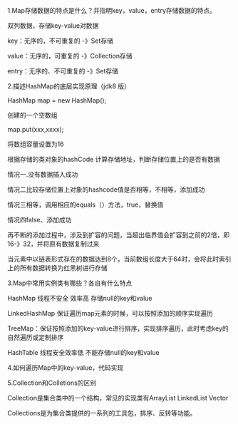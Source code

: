 1.Map存储数据的特点是什么？并指明key，value，entry存储数据的特点。

双列数据，存储key-value对数据

key：无序的，不可重复的 -》Set存储

value：无序的，可重复的 -》Collection存储

entry：无序的、不可重复的 -》Set存储



2.描述HashMap的底层实现原理（jdk8 版）

HashMap map = new HashMap();

创建的一个空数组

map.put(xxx,xxxx);

将数组容量设置为16

根据存储的类对象的hashCode 计算存储地址，判断存储位置上的是否有数据

情况一.没有数据插入成功

情况二比较存储位置上对象的hashcode值是否相等，不相等，添加成功

情况三相等，调用相应的equals（）方法，true，替换值

情况四false、添加成功

再不断的添加过程中，涉及到扩容的问题，当超出临界值会扩容到之前的2倍，即16-》32，并将原有数据复制过来

当元素中以链表形式存在的数据达到8个，当前数组长度大于64时，会将此时索引上的所有数据转换为红黑树进行存储



3.Map中常用实例类有哪些？各自有什么特点

HashMap 线程不安全 效率高 存储null的key和value

LinkedHashMap 保证遍历map元素的时候，可以按照添加的顺序实现遍历

TreeMap：保证按照添加的key-value进行排序，实现排序遍历，此时考虑key的自然遍历或定制排序

HashTable 线程安全效率低 不能存储null的key和value



4.如何遍历Map中的key-value，代码实现



5.Collection和Colletions的区别

Collection是集合类中的一个结构，常见的实现类有ArrayList LinkedList Vector

Collections是为集合类提供的一系列的工具包，排序、反转等功能。



